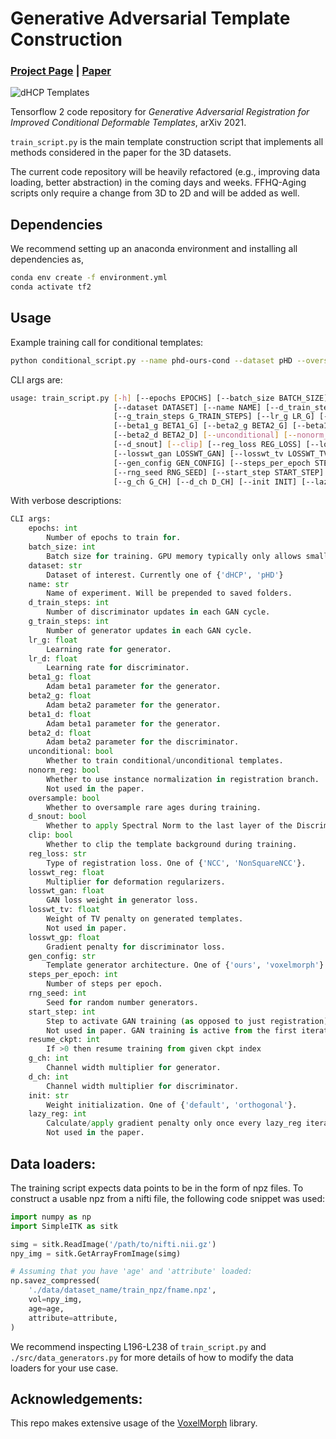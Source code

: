 # Generative Adversarial Template Construction
### [Project Page](https://www.neeldey.com/deformable-templates/) | [Paper](https://drive.google.com/file/d/1W29kHKU5BUY6EK1Wyuklt5y98j3nPGZE/view?usp=sharing)

![dHCP Templates](https://www.neeldey.com/deformable-templates/img/dhcp-cond.gif)

Tensorflow 2 code repository for *Generative Adversarial Registration for Improved Conditional Deformable Templates*, arXiv 2021. 

`train_script.py` is the main template construction script
that implements all methods considered in the paper for the 3D datasets. 

The current code repository will be heavily refactored (e.g., improving data loading, better abstraction) in the coming days and weeks. FFHQ-Aging scripts only require a 
change from 3D to 2D and will be added as well.

## Dependencies

We recommend setting up an anaconda environment and installing all dependencies as,

```bash
conda env create -f environment.yml
conda activate tf2
```

## Usage
Example training call for conditional templates:
```bash
python conditional_script.py --name phd-ours-cond --dataset pHD --oversample --nonorm_reg --clip --losswt_gp 5e-4 --gen_config ours
```

CLI args are:
```bash
usage: train_script.py [-h] [--epochs EPOCHS] [--batch_size BATCH_SIZE] 
                       [--dataset DATASET] [--name NAME] [--d_train_steps D_TRAIN_STEPS]
                       [--g_train_steps G_TRAIN_STEPS] [--lr_g LR_G] [--lr_d LR_D]
                       [--beta1_g BETA1_G] [--beta2_g BETA2_G] [--beta1_d BETA1_D]
                       [--beta2_d BETA2_D] [--unconditional] [--nonorm_reg] [--oversample]
                       [--d_snout] [--clip] [--reg_loss REG_LOSS] [--losswt_reg LOSSWT_REG]
                       [--losswt_gan LOSSWT_GAN] [--losswt_tv LOSSWT_TV] [--losswt_gp LOSSWT_GP]
                       [--gen_config GEN_CONFIG] [--steps_per_epoch STEPS_PER_EPOCH]
                       [--rng_seed RNG_SEED] [--start_step START_STEP] [--resume_ckpt RESUME_CKPT]
                       [--g_ch G_CH] [--d_ch D_CH] [--init INIT] [--lazy_reg LAZY_REG]
```

With verbose descriptions:
```python
CLI args:
    epochs: int
        Number of epochs to train for.
    batch_size: int
        Batch size for training. GPU memory typically only allows small batches
    dataset: str
        Dataset of interest. Currently one of {'dHCP', 'pHD'}
    name: str
        Name of experiment. Will be prepended to saved folders.
    d_train_steps: int
        Number of discriminator updates in each GAN cycle.
    g_train_steps: int
        Number of generator updates in each GAN cycle.
    lr_g: float
        Learning rate for generator.
    lr_d: float
        Learning rate for discriminator.
    beta1_g: float
        Adam beta1 parameter for the generator.
    beta2_g: float
        Adam beta2 parameter for the generator.
    beta1_d: float
        Adam beta1 parameter for the generator.
    beta2_d: float
        Adam beta2 parameter for the discriminator.
    unconditional: bool
        Whether to train conditional/unconditional templates.
    nonorm_reg: bool
        Whether to use instance normalization in registration branch.
        Not used in the paper.
    oversample: bool
        Whether to oversample rare ages during training.
    d_snout: bool
        Whether to apply Spectral Norm to the last layer of the Discriminator.
    clip: bool
        Whether to clip the template background during training.        
    reg_loss: str
        Type of registration loss. One of {'NCC', 'NonSquareNCC'}.
    losswt_reg: float
        Multiplier for deformation regularizers.
    losswt_gan: float
        GAN loss weight in generator loss.
    losswt_tv: float
        Weight of TV penalty on generated templates.
        Not used in paper.
    losswt_gp: float
        Gradient penalty for discriminator loss.
    gen_config: str
        Template generator architecture. One of {'ours', 'voxelmorph'}.
    steps_per_epoch: int
        Number of steps per epoch.
    rng_seed: int
        Seed for random number generators.
    start_step: int
        Step to activate GAN training (as opposed to just registration).
        Not used in paper. GAN training is active from the first iteration.
    resume_ckpt: int
        If >0 then resume training from given ckpt index
    g_ch: int
        Channel width multiplier for generator.
    d_ch: int
        Channel width multiplier for discriminator.
    init: str
        Weight initialization. One of {'default', 'orthogonal'}.
    lazy_reg: int
        Calculate/apply gradient penalty only once every lazy_reg iterations.
        Not used in the paper.
```

## Data loaders:
The training script expects data points to be in the form of npz files. To construct
a usable npz from a nifti file, the following code snippet was used:
```python
import numpy as np
import SimpleITK as sitk

simg = sitk.ReadImage('/path/to/nifti.nii.gz')
npy_img = sitk.GetArrayFromImage(simg)

# Assuming that you have 'age' and 'attribute' loaded:
np.savez_compressed(
    './data/dataset_name/train_npz/fname.npz',
    vol=npy_img,
    age=age,
    attribute=attribute,
)
```

We recommend inspecting L196-L238 of `train_script.py` and `./src/data_generators.py`
for more details of how to modify the data loaders for your use case.

## Acknowledgements:
This repo makes extensive usage of the [VoxelMorph](https://github.com/voxelmorph/voxelmorph) library.

